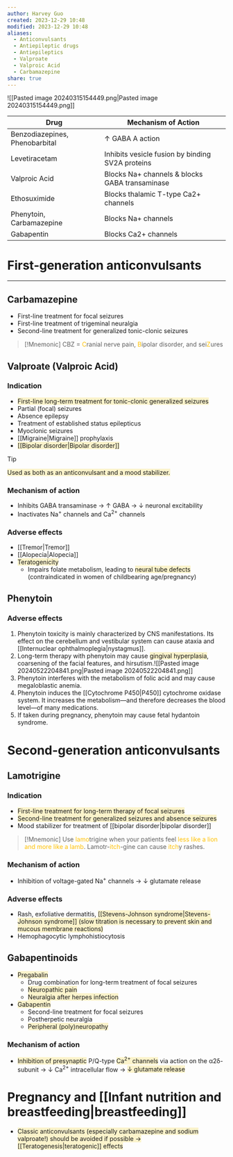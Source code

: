 ```yaml
---
author: Harvey Guo
created: 2023-12-29 10:48
modified: 2023-12-29 10:48
aliases:
  - Anticonvulsants
  - Antiepileptic drugs
  - Antiepileptics
  - Valproate
  - Valproic Acid
  - Carbamazepine
share: true
---
```

![[Pasted image 20240315154449.png|Pasted image 20240315154449.png]]

| Drug                           | Mechanism of Action                              |
| ------------------------------ | ------------------------------------------------ |
| Benzodiazepines, Phenobarbital | ↑ GABA A action                                  |
| Levetiracetam                  | Inhibits vesicle fusion by binding SV2A proteins |
| Valproic Acid                  | Blocks Na+ channels & blocks GABA transaminase   |
| Ethosuximide                   | Blocks thalamic T-type Ca2+ channels             |
| Phenytoin, Carbamazepine       | Blocks Na+ channels                              |
| Gabapentin                     | Blocks Ca2+ channels                             |


# First-generation anticonvulsants
---
## Carbamazepine
- First-line treatment for focal seizures
- First-line treatment of trigeminal neuralgia
- Second-line treatment for generalized tonic-clonic seizures
>[!Mnemonic] 
>CBZ = <font color="#ffc000">C</font>ranial nerve pain, <font color="#ffc000">B</font>ipolar disorder, and sei<font color="#ffc000">Z</font>ures
## Valproate (Valproic Acid)
### Indication
- <span style="background:rgba(240, 200, 0, 0.2)">First-line long-term treatment for tonic-clonic generalized seizures</span>
- Partial (focal) seizures
- Absence epilepsy
- Treatment of established status epilepticus 
- Myoclonic seizures
- [[Migraine|Migraine]] prophylaxis
- <span style="background:rgba(240, 200, 0, 0.2)">[[Bipolar disorder|Bipolar disorder]]</span>
>[!tip] 
><span style="background:rgba(240, 200, 0, 0.2)">Used as both as an anticonvulsant and a mood stabilizer.</span>
### Mechanism of action
- Inhibits GABA transaminase → ↑ GABA → ↓ neuronal excitability
- Inactivates Na<sup>+</sup> channels and Ca<sup>2+</sup> channels
### Adverse effects
- [[Tremor|Tremor]]
- [[Alopecia|Alopecia]]
- <span style="background:rgba(240, 200, 0, 0.2)">Teratogenicity</span>
	- Impairs folate metabolism, leading to <span style="background:rgba(240, 200, 0, 0.2)">neural tube defects</span> (contraindicated in women of childbearing age/pregnancy)
## Phenytoin
### Adverse effects
1. Phenytoin toxicity is mainly characterized by CNS manifestations.  Its effect on the cerebellum and vestibular system can cause ataxia and [[Internuclear ophthalmoplegia|nystagmus]].
2. Long-term therapy with phenytoin may cause <span style="background:rgba(240, 200, 0, 0.2)">gingival hyperplasia</span>, coarsening of the facial features, and hirsutism.![[Pasted image 20240522204841.png|Pasted image 20240522204841.png]]
3. Phenytoin interferes with the metabolism of folic acid and may cause megaloblastic anemia.
4. Phenytoin induces the [[Cytochrome P450|P450]] cytochrome oxidase system.  It increases the metabolism—and therefore decreases the blood level—of many medications.
5. If taken during pregnancy, phenytoin may cause fetal hydantoin syndrome.
# Second-generation anticonvulsants
## Lamotrigine
### Indication
- <span style="background:rgba(240, 200, 0, 0.2)">First-line treatment for long-term therapy of focal seizures</span>
- <span style="background:rgba(240, 200, 0, 0.2)">Second-line treatment for generalized seizures and absence seizures</span>
- Mood stabilizer for treatment of [[bipolar disorder|bipolar disorder]]
>[!Mnemonic] 
>Use <font color="#ffc000">lamo</font>trigine when your patients feel<font color="#ffc000"> less like a lion and more like a lamb</font>.
>Lamotr-<font color="#ffc000">itch</font>-gine can cause <font color="#ffc000">itch</font>y rashes.
### Mechanism of action
- Inhibition of voltage-gated Na<sup>+</sup> channels → ↓ glutamate release
### Adverse effects
- Rash, exfoliative dermatitis, <span style="background:rgba(240, 200, 0, 0.2)">[[Stevens-Johnson syndrome|Stevens-Johnson syndrome]] (slow titration is necessary to prevent skin and mucous membrane reactions)</span>
- Hemophagocytic lymphohistiocytosis
## Gabapentinoids
- <span style="background:rgba(240, 200, 0, 0.2)">Pregabalin</span>
	- Drug combination for long-term treatment of focal seizures
	- <span style="background:rgba(240, 200, 0, 0.2)">Neuropathic pain</span>
	- <span style="background:rgba(240, 200, 0, 0.2)">Neuralgia after herpes infection</span>
- <span style="background:rgba(240, 200, 0, 0.2)">Gabapentin</span>
	- Second-line treatment for focal seizures
	- Postherpetic neuralgia
	- <span style="background:rgba(240, 200, 0, 0.2)">Peripheral (poly)neuropathy</span>
### Mechanism of action
- <span style="background:rgba(240, 200, 0, 0.2)">Inhibition of presynaptic</span> P/Q-type <span style="background:rgba(240, 200, 0, 0.2)">Ca<sup>2+</sup> channels</span> via action on the α2δ-subunit → ↓ Ca<sup>2+</sup> intracellular flow → <span style="background:rgba(240, 200, 0, 0.2)">↓ glutamate release</span>
# Pregnancy and [[Infant nutrition and breastfeeding|breastfeeding]]
- <span style="background:rgba(240, 200, 0, 0.2)">Classic anticonvulsants (especially carbamazepine and sodium valproate!) should be avoided if possible → [[Teratogenesis|teratogenic]] effects</span>